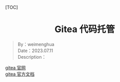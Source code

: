 [TOC]

<h1 align="center">Gitea 代码托管</h1>

> By：weimenghua  
> Date：2023.07.11  
> Description：


[gitea 官网](https://gitea.com/)  
[gitea 官方文档](https://docs.gitea.com/zh-cn/)  
